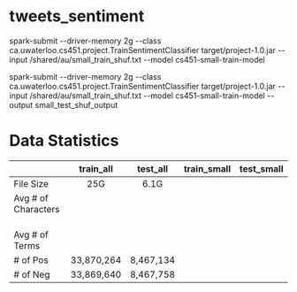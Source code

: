 # tweets_sentiment

spark-submit --driver-memory 2g --class ca.uwaterloo.cs451.project.TrainSentimentClassifier target/project-1.0.jar --input /shared/au/small_train_shuf.txt --model cs451-small-train-model

spark-submit --driver-memory 2g --class ca.uwaterloo.cs451.project.TrainSentimentClassifier target/project-1.0.jar --input /shared/au/small_train_shuf.txt --model cs451-small-train-model --output small_test_shuf_output



# Data Statistics

|         | train_all           | test_all  | train_small           | test_small  |
| ------------- |:-------------:|:-----:|:-----:|:-----:|
| File Size      | 25G | 6.1G | | |
| Avg \# of Characters     |  |  | | |
| Avg \# of Terms     |  |  | | |
| \# of Pos       | 33,870,264 | 8,467,134 | | |
| \# of Neg      | 33,869,640   |   8,467,758 |  | |
